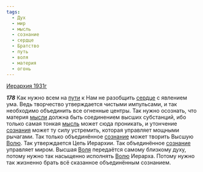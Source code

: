 ```yaml
---
tags:
  - Дух
  - мир
  - мысль
  - сознание
  - сердце
  - Братство
  - путь
  - воля
  - материя
  - огонь
---
```


[Иерархия 1931г](/agni/1931)

___178___
Как нужно всем на [пути](/tag/#путь) к Нам не разобщить [сердце](/tag/#сердце) с явлением ума. Ведь творчество утверждается чистыми импульсами, и так необходимо объединить все огненные центры. Так нужно осознать, что материя [мысли](/tag/#[мысль](/tag/#мысль)) должна быть соединением высших субстанций, ибо только самая тонкая [мысль](/tag/#мысль) может сюда проникать, и утончение [сознания](/tag/#[сознание](/tag/#сознание)) может ту силу устремить, которая управляет мощными рычагами. Так только объединённое [сознание](/tag/#сознание) может творить Высшую [Волю](/tag/#воля). Так утверждается Цепь Иерархии. Так объединённое [сознание](/tag/#сознание) управляет миром. Высшая [Воля](/tag/#воля) передаётся самому близкому духу, потому нужно так насыщенно исполнять [Волю](/tag/#воля) Иерарха. Потому нужно так жизненно брать всё сказанное объединённым сознанием.   

